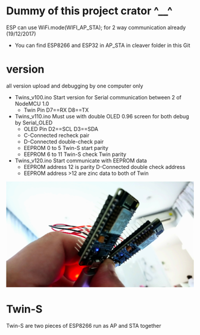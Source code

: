 # Dummy of this project crator ^__^
ESP can use WiFi.mode(WIFI_AP_STA); for 2 way communication already (19/12/2017)
- You can find ESP8266 and ESP32 in AP_STA in cleaver folder in this Git

# version
all version upload and debugging by one computer only 
- Twins_v100.ino  Start version for Serial communication between 2 of NodeMCU 1.0
  - Twin Pin  D7==RX   D8==TX
- Twins_v110.ino  Must use with double OLED 0.96 screen for both debug by Serial_OLED
  - OLED Pin  D2==SCL  D3==SDA
  - C-Connected recheck pair
  - D-Connected double-check pair
  - EEPROM 0 to 5 Twin-S start parity
  - EEPROM 6 to 11 Twin-S check Twin parity
- Twins_v120.ino  Start communicate with EEPROM data 
  - EEPROM address 12 is parity D-Connected double check address
  - EEPROM address >12 are zinc data to both of Twin 



![Twin-S](https://github.com/SmazControl/Twin-S/blob/master/DSC_0049.JPG?raw=true)
# Twin-S
Twin-S are two pieces of ESP8266 run as AP and STA together




